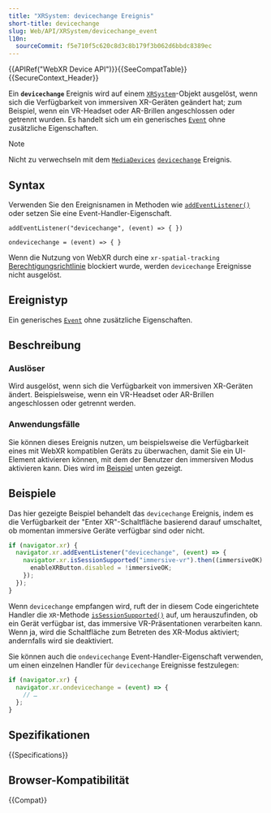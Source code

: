 ```yaml
---
title: "XRSystem: devicechange Ereignis"
short-title: devicechange
slug: Web/API/XRSystem/devicechange_event
l10n:
  sourceCommit: f5e710f5c620c8d3c8b179f3b062d6bbdc8389ec
---
```


{{APIRef("WebXR Device API")}}{{SeeCompatTable}}{{SecureContext_Header}}

Ein **`devicechange`** Ereignis wird auf einem [`XRSystem`](/de/docs/Web/API/XRSystem)-Objekt ausgelöst, wenn sich die Verfügbarkeit von immersiven XR-Geräten geändert hat; zum Beispiel, wenn ein VR-Headset oder AR-Brillen angeschlossen oder getrennt wurden. Es handelt sich um ein generisches [`Event`](/de/docs/Web/API/Event) ohne zusätzliche Eigenschaften.

> [!NOTE]
> Nicht zu verwechseln mit dem [`MediaDevices`](/de/docs/Web/API/MediaDevices) [`devicechange`](/de/docs/Web/API/MediaDevices/devicechange_event) Ereignis.

## Syntax

Verwenden Sie den Ereignisnamen in Methoden wie [`addEventListener()`](/de/docs/Web/API/EventTarget/addEventListener) oder setzen Sie eine Event-Handler-Eigenschaft.

```js-nolint
addEventListener("devicechange", (event) => { })

ondevicechange = (event) => { }
```

Wenn die Nutzung von WebXR durch eine `xr-spatial-tracking` [Berechtigungsrichtlinie](/de/docs/Web/HTTP/Guides/Permissions_Policy) blockiert wurde, werden `devicechange` Ereignisse nicht ausgelöst.

## Ereignistyp

Ein generisches [`Event`](/de/docs/Web/API/Event) ohne zusätzliche Eigenschaften.

## Beschreibung

### Auslöser

Wird ausgelöst, wenn sich die Verfügbarkeit von immersiven XR-Geräten ändert. Beispielsweise, wenn ein VR-Headset oder AR-Brillen angeschlossen oder getrennt werden.

### Anwendungsfälle

Sie können dieses Ereignis nutzen, um beispielsweise die Verfügbarkeit eines mit WebXR kompatiblen Geräts zu überwachen, damit Sie ein UI-Element aktivieren können, mit dem der Benutzer den immersiven Modus aktivieren kann. Dies wird im [Beispiel](#beispiele) unten gezeigt.

## Beispiele

Das hier gezeigte Beispiel behandelt das `devicechange` Ereignis, indem es die Verfügbarkeit der "Enter XR"-Schaltfläche basierend darauf umschaltet, ob momentan immersive Geräte verfügbar sind oder nicht.

```js
if (navigator.xr) {
  navigator.xr.addEventListener("devicechange", (event) => {
    navigator.xr.isSessionSupported("immersive-vr").then((immersiveOK) => {
      enableXRButton.disabled = !immersiveOK;
    });
  });
}
```

Wenn `devicechange` empfangen wird, ruft der in diesem Code eingerichtete Handler die `XR`-Methode [`isSessionSupported()`](/de/docs/Web/API/XRSystem/isSessionSupported) auf, um herauszufinden, ob ein Gerät verfügbar ist, das immersive VR-Präsentationen verarbeiten kann. Wenn ja, wird die Schaltfläche zum Betreten des XR-Modus aktiviert; andernfalls wird sie deaktiviert.

Sie können auch die `ondevicechange` Event-Handler-Eigenschaft verwenden, um einen einzelnen Handler für `devicechange` Ereignisse festzulegen:

```js
if (navigator.xr) {
  navigator.xr.ondevicechange = (event) => {
    // …
  };
}
```

## Spezifikationen

{{Specifications}}

## Browser-Kompatibilität

{{Compat}}
